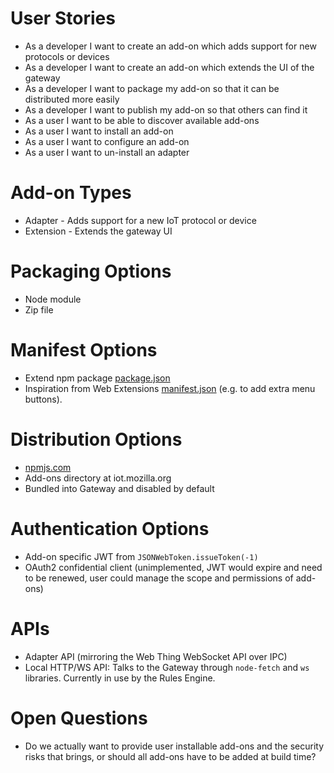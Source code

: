 # User Stories
* As a developer I want to create an add-on which adds support for new protocols or devices
* As a developer I want to create an add-on which extends the UI of the gateway
* As a developer I want to package my add-on so that it can be distributed more easily
* As a developer I want to publish my add-on so that others can find it
* As a user I want to be able to discover available add-ons
* As a user I want to install an add-on
* As a user I want to configure an add-on
* As a user I want to un-install an adapter

# Add-on Types
* Adapter - Adds support for a new IoT protocol or device
* Extension - Extends the gateway UI

# Packaging Options
* Node module
* Zip file

# Manifest Options
* Extend npm package [package.json](https://docs.npmjs.com/files/package.json)
* Inspiration from Web Extensions [manifest.json](https://developer.mozilla.org/en-US/Add-ons/WebExtensions/manifest.json) (e.g. to add extra menu buttons).

# Distribution Options
* [npmjs.com](https://www.npmjs.com/)
* Add-ons directory at iot.mozilla.org
* Bundled into Gateway and disabled by default

# Authentication Options
* Add-on specific JWT from `JSONWebToken.issueToken(-1)`
* OAuth2 confidential client (unimplemented, JWT would expire and need to be renewed, user could manage the scope and permissions of add-ons)

# APIs
* Adapter API (mirroring the Web Thing WebSocket API over IPC)
* Local HTTP/WS API: Talks to the Gateway through `node-fetch` and `ws` libraries. Currently in use by the Rules Engine.

# Open Questions
* Do we actually want to provide user installable add-ons and the security risks that brings, or should all add-ons have to be added at build time?